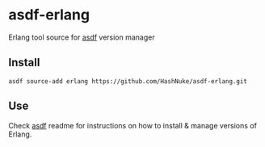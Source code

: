 # asdf-erlang

Erlang tool source for [asdf](https://github.com/HashNuke/asdf) version manager

## Install

```
asdf source-add erlang https://github.com/HashNuke/asdf-erlang.git
```

## Use

Check [asdf](https://github.com/HashNuke/asdf) readme for instructions on how to install & manage versions of Erlang.
